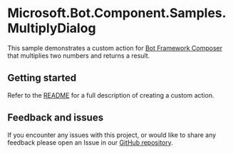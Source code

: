# Microsoft.Bot.Component.Samples.MultiplyDialog

This sample demonstrates a custom action for [Bot Framework Composer](https://docs.microsoft.com/composer) that multiplies two numbers and returns a result.

## Getting started

Refer to the [README](../README.md) for a full description of creating a custom action.

## Feedback and issues

If you encounter any issues with this project, or would like to share any feedback please open an Issue in our [GitHub repository](https://github.com/microsoft/botbuilder-samples/issues/new/choose).
